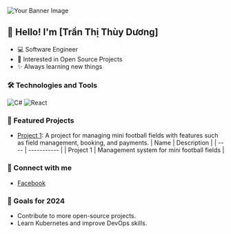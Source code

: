 ![Your Banner Image](link-to-your-banner-image)
## 👋 Hello! I'm [Trần Thị Thùy Dương]
- 💻 Software Engineer
- 🚀 Interested in Open Source Projects
- ✨ Always learning new things
### 🛠️ Technologies and Tools
![C#](https://learn.microsoft.com/vi-vn/dotnet/csharp/programming-guide/concepts/)
![React](https://img.shields.io/badge/-React-333333?style=flat&logo=react)
### 📂 Featured Projects
- [Project 1](https://github.com/ThuyDuong-03/PHANMEMSANBONGMINI.git): A project for managing mini football fields with features such as field management, booking, and payments.
| Name | Description |
| ---- | ----------- |
| Project 1 | Management system for mini football fields |
### 🔗 Connect with me
- [Facebook](https://www.facebook.com/profile.php?id=100014799577428&mibextid=ZbWKwL)
### 🎯 Goals for 2024
- Contribute to more open-source projects.
- Learn Kubernetes and improve DevOps skills.
